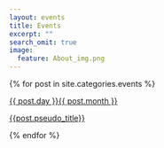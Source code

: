 ```yaml
---
layout: events
title: Events
excerpt: ""
search_omit: true
image:
  feature: About_img.png
---
```



{% for post in site.categories.events %} 

<div class="row rect col-sm-12 col-xs-12" style="background: {% if post.status == 'Finished' %} #516878 {% elsif post.status == 'Nearest'%} #7cbf5b {% elsif post.status == 'Future'  %}  #ffffff {% endif %}">

 <a href="{{ site.url }}{{ post.url }}">
  <div class="col-sm-1 col-xs-0"></div>
  <div class="col-sm-2 col-xs-2">
<div class="date"> 
   	<p>{{ post.day }}<span>{{ post.month }}</span></p>
   </div>
  </div> 
  <div class="col-sm-9 col-xs-10">
   <p class="event"> {{post.pseudo_title}}  </p>
  </div>
  </a>
</div>

 


{% endfor %}

